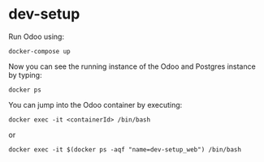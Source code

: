 # dev-setup

Run Odoo using:

    docker-compose up

Now you can see the running instance of the Odoo and Postgres instance by typing:

    docker ps

You can jump into the Odoo container by executing:

    docker exec -it <containerId> /bin/bash

or

    docker exec -it $(docker ps -aqf "name=dev-setup_web") /bin/bash
